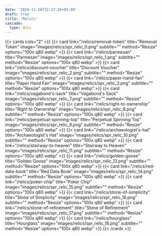 ```yaml
---
date: '2024-11-26T22:17:26+01:00'
draft: true
title: 'Relics'
cascade:
  type: docs
---
```


{{< cards cols="2" >}}
  {{< card link="/relics/removal-token" title="Removal Token" image="images/relics/spr_relic_0.png" subtitle="" method="Resize" options="100x q80 webp" >}}
  {{< card link="/relics/parmesan" title="Parmesan" image="images/relics/spr_relic_1.png" subtitle="" method="Resize" options="100x q80 webp" >}}
  {{< card link="/relics/discount-voucher" title="Discount Voucher" image="images/relics/spr_relic_2.png" subtitle="" method="Resize" options="100x q80 webp" >}}
  {{< card link="/relics/paper-hand-fan" title="Paper Hand Fan" image="images/relics/spr_relic_3.png" subtitle="" method="Resize" options="100x q80 webp" >}}
  {{< card link="/relics/vagabond's-sack" title="Vagabond's Sack" image="images/relics/spr_relic_7.png" subtitle="" method="Resize" options="100x q80 webp" >}}
  {{< card link="/relics/right-to-ownership" title="Right to Ownership" image="images/relics/spr_relic_8.png" subtitle="" method="Resize" options="100x q80 webp" >}}
  {{< card link="/relics/perpetual-spinning-top" title="Perpetual Spinning Top" image="images/relics/spr_relic_9.png" subtitle="" method="Resize" options="100x q80 webp" >}}
  {{< card link="/relics/archaeologist's-hat" title="Archaeologist's Hat" image="images/relics/spr_relic_10.png" subtitle="" method="Resize" options="100x q80 webp" >}}
  {{< card link="/relics/stairway-to-heaven" title="Stairway to Heaven" image="images/relics/spr_relic_11.png" subtitle="" method="Resize" options="100x q80 webp" >}}
  {{< card link="/relics/golden-goose" title="Golden Goose" image="images/relics/spr_relic_13.png" subtitle="" method="Resize" options="100x q80 webp" >}}
  {{< card link="/relics/red-data-book" title="Red Data Book" image="images/relics/spr_relic_14.png" subtitle="" method="Resize" options="100x q80 webp" >}}
  {{< card link="/relics/poker-chip" title="Poker Chip" image="images/relics/spr_relic_15.png" subtitle="" method="Resize" options="100x q80 webp" >}}
  {{< card link="/relics/stone-of-simplicity" title="Stone of Simplicity" image="images/relics/spr_relic_16.png" subtitle="" method="Resize" options="100x q80 webp" >}}
  {{< card link="/relics/stone-of-refinement" title="Stone of Refinement" image="images/relics/spr_relic_17.png" subtitle="" method="Resize" options="100x q80 webp" >}}
  {{< card link="/relics/hourglass" title="Hourglass" image="images/relics/spr_relic_18.png" subtitle="" method="Resize" options="100x q80 webp" >}}
{{< /cards >}}